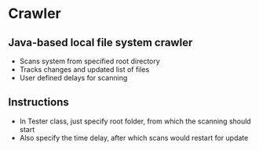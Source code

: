 # Crawler
## Java-based local file system crawler
* Scans system from specified root directory
* Tracks changes and updated list of files
* User defined delays for scanning

## Instructions
* In Tester class, just specify root folder, from which the scanning should start
* Also specify the time delay, after which scans would restart for update
